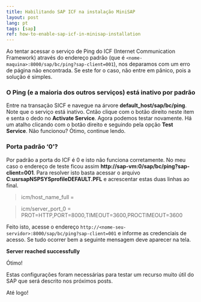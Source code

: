 ```yaml
---
title: Habilitando SAP ICF na instalação MiniSAP
layout: post
lang: pt
tags: [sap]
ref: how-to-enable-sap-icf-in-minisap-installation
---
```


Ao tentar acessar o serviço de Ping do ICF (Internet Communication Framework) através do endereço padrão (que é `<nome-maquina>:8000/sap/bc/ping?sap-client=001`), nos deparamos com um erro de página não encontrada. Se este for o caso, não entre em pânico, pois a solução é simples.

### O Ping (e a maioria dos outros serviços) está inativo por padrão

Entre na transação SICF e navegue na árvore **default_host/sap/bc/ping**. Note que o serviço está inativo. Cntão clique com o botão direito neste item e senta o dedo no **Activate Service**. Agora podemos testar novamente. Há um atalho clicando com o botão direito e seguindo pela opção **Test Service**. Não funcionou? Ótimo, continue lendo.

### Porta padrão &#8216;0&#8217;?

Por padrão a porta do ICF é 0 e isto não funciona corretamente. No meu caso o endereço de teste ficou assim **http://sap-vm:0/sap/bc/ping?sap-client=001**. Para resolver isto basta acessar o arquivo **C:usrsapNSPSYSprofileDEFAULT.PFL** e acrescentar estas duas linhas ao final.

> icm/host\_name\_full = <nome-seu-servidor>
  
> icm/server\_port\_0 = PROT=HTTP,PORT=8000,TIMEOUT=3600,PROCTIMEOUT=3600 

Feito isto, acesse o endereço `http://<nome-seu-servidor>:8000/sap/bc/ping?sap-client=001` e informe as credenciais de acesso. Se tudo ocorrer bem a seguinte mensagem deve aparecer na tela.

**Server reached successfully**

Ótimo!

Estas configurações foram necessárias para testar um recurso muito útil do SAP que será descrito nos próximos posts.

Até logo!